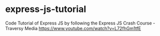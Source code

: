 # express-js-tutorial

Code Tutorial of Express JS by following the Express JS Crash Course - Traversy Media
https://www.youtube.com/watch?v=L72fhGm1tfE
